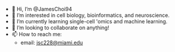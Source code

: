 - 👋 Hi, I’m @JamesChoi94
- 👀 I’m interested in cell biology, bioinformatics, and neuroscience.
- 🌱 I’m currently learning single-cell 'omics and machine learning.
- 💞️ I’m looking to collaborate on anything!
- 📫 How to reach me: 
  - email: jsc228@miami.edu

<!---
JamesChoi94/JamesChoi94 is a ✨ special ✨ repository because its `README.md` (this file) appears on your GitHub profile.
You can click the Preview link to take a look at your changes.
--->
